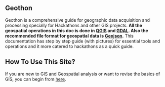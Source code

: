 
## **Geothon**

Geothon is a comprehensive guide for geographic data acquisition and processing specially for Hackathons and other GIS projects. **All the geospatial operations in this doc is done in [QGIS](https://www.qgis.org/en/site/) and [GDAL](https://gdal.org/index.html). Also the recommended file format for geospatial data is <u>Geojson</u>.** This documentation has step by step guide (with pictures) for essential tools and operations and it more catered to hackathons as a quick guide.

## How To Use This Site?

If you are new to GIS and Geospatial analysis or want to revise the basics of GIS, you can begin from [here](./GIS%20Basics/index.md).